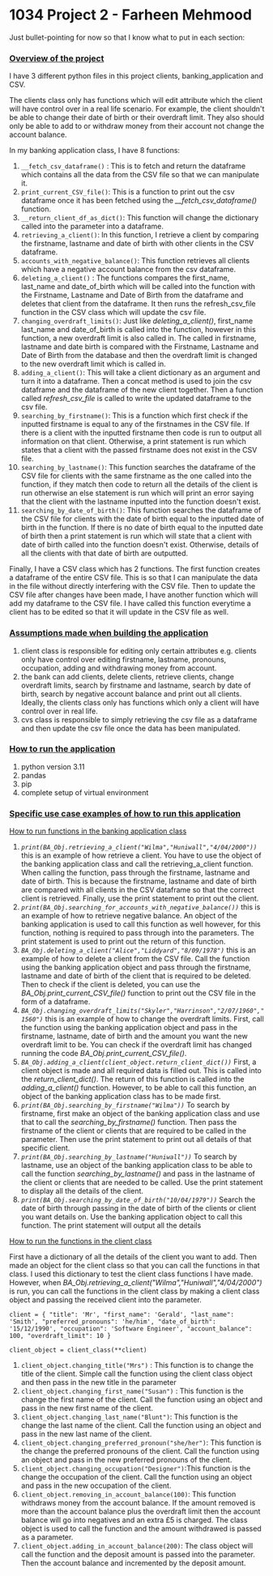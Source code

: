 # 1034 Project 2 - Farheen Mehmood
Just bullet-pointing for now so that I know what to put in each section:
### <u>Overview of the project</u>
I have 3 different python files in this project clients, banking_application and CSV.

The clients class only has functions which will edit attribute which the client will have control over in a real life scenario. For example, the client shouldn't be able to change their date of birth or their overdraft limit. They also should only be able to add to or withdraw money from their account not change the account balance.

In my banking application class, I have 8 functions:
1. `__fetch_csv_dataframe()` : This is to fetch and return the dataframe which contains all the data from the CSV file so that we can manipulate it.
2. `print_current_CSV_file()`: This is a function to print out the csv dataframe once it has been fetched using the *__fetch_csv_dataframe()* function.
3. `__return_client_df_as_dict()`: This function will change the dictionary called into the parameter into a dataframe.
4. `retrieving_a_client()`: In this function, I retrieve a client by comparing the firstname, lastname and date of birth with other clients in the CSV dataframe.
5. `accounts_with_negative_balance()`: This function retrieves all clients which have a negative account balance from the csv dataframe.
6. `deleting_a_client()` : The functions compares the first_name, last_name and date_of_birth which will be called into the function with the Firstname, Lastname and Date of Birth from the dataframe and deletes that client from the dataframe. It then runs the refresh_csv_file function in the CSV class which will update the csv file.
7. `changing_overdraft_limits()`: Just like *deleting_a_client()*, first_name last_name and date_of_birth is called into the function, however in this function, a new overdraft limit is also called in. The called in firstname, lastname and date birth is compared with the Firstname, Lastname and Date of Birth from the database and then the overdraft limit is changed to the new overdraft limit which is called in.
8. `adding_a_client()`: This will take a client dictionary as an argument and turn it into a dataframe. Then a concat method is used to join the csv dataframe and the dataframe of the new client together. Then a function called *refresh_csv_file* is called to write the updated dataframe to the csv file. 
9. `searching_by_firstname()`: This is a function which first check if the inputted firstname is equal to any of the firstnames in the CSV file. If there is a client with the inputted firstname then code is run to output all information on that client. Otherwise, a print statement is run which states that a client with the passed firstname does not exist in the CSV file.
10. `searching_by_lastname()`: This function searches the dataframe of the CSV file for clients with the same firstname as the one called into the function, if they match then code to return all the details of the client is run otherwise an else statement is run which will print an error saying that the client with the lastname inputted into the function doesn't exist.
11. `searching_by_date_of_birth()`: This function searches the dataframe of the CSV file for clients with the date of birth equal to the inputted date of birth in the function. If there is no date of birth equal to the inputted date of birth then a print statement is run which will state that a client with date of birth called into the function doesn't exist. Otherwise, details of all the clients with that date of birth are outputted. 

Finally, I have a CSV class which has 2 functions. The first function creates a dataframe of the entire CSV file. This is so that I can manipulate the data in the file without directly interfering with the CSV file. Then to update the CSV file after changes have been made, I have another function which will add my dataframe to the CSV file. I have called this function everytime a client has to be edited so that it will update in the CSV file as well. 
### <u>Assumptions made when building the application</u>
1. client class is responsible for editing only certain attributes e.g. clients only have control over editing firstname, lastname, pronouns, occupation, adding and withdrawing money from account. 
2. the bank can add clients, delete clients, retrieve clients, change overdraft limits, search by firstname and lastname, search by date of birth, search by negative account balance and print out all clients. Ideally, the clients class only has functions which only a client will have control over in real life.
3. cvs class is responsible to simply retrieving the csv file as a dataframe and then update the csv file once the data has been manipulated.
### <u>How to run the application</u>
1. python version 3.11
2. pandas
3. pip
4. complete setup of virtual environment
### <u>Specific use case examples of how to run this application</u> 
<u> How to run functions in the banking application class</u>

1. *`print(BA_Obj.retrieving_a_client("Wilma","Huniwall","4/04/2000"))`*  this is an example of how retrieve a client. You have to use the object of the banking application class and call the retrieving_a_client function. When calling the function, pass through the firstname, lastname and date of birth. This is because the firstname, lastname and date of birth are compared with all clients in the CSV dataframe so that the correct client is retrieved. Finally, use the print statement to print out the client.
2. *`print(BA_Obj.searching_for_accounts_with_negative_balance())`* this is an example of how to retrieve negative balance. An object of the banking application is used to call this function as well however, for this function, nothing is required to pass through into the parameters. The print statement is used to print out the return of this function.
3. *`BA_Obj.deleting_a_client("Alice","Liddyard","8/09/1978")`* this is an example of how to delete a client from the CSV file. Call the function using the banking application object and pass through the firstname, lastname and date of birth of the client that is required to be deleted. Then to check if the client is deleted, you can use the *BA_Obj.print_current_CSV_file()* function to print out the CSV file in the form of a dataframe.
4. *`BA_Obj.changing_overdraft_limits("Skyler","Harrinson","2/07/1960","1560")`* this is an example of how to change the overdraft limits. First, call the function using the banking application object and pass in the firstname, lastname, date of birth and the amount you want the new overdraft limit to be. You can check if the overdraft limit has changed running the code *BA_Obj.print_current_CSV_file()*.
5. *`BA_Obj.adding_a_client(client_object.return_client_dict())`* First, a client object is made and all required data is filled out. This is called into the *return_client_dict()*. The return of this function is called into the *adding_a_client()* function. However, to be able to call this function, an object of the banking application class has to be made first.
6. *`print(BA_Obj.searching_by_firstname("Wilma"))`* To search by firstname, first make an object of the banking application class and use that to call the *searching_by_firstname()* function. Then pass the firstname of the client or clients that are required to be called in the parameter. Then use the print statement to print out all details of that specific client.
7. *`print(BA_Obj.searching_by_lastname("Huniwall"))`* To search by lastname, use an object of the banking application class to be able to call the function *searching_by_lastname()* and pass in the lastname of the client or clients that are needed to be called. Use the print statement to display all the details of the client.
8. *`print(BA_Obj.searching_by_date_of_birth("10/04/1979"))`* Search the date of birth through passing in the date of birth of the clients or client you want details on. Use the banking application object to call this function. The print statement will output all the details

<u> How to run the functions in the client class </u>

First have a dictionary of all the details of the client you want to add. Then made an object for the client class so that you can call the functions in that class. I used this dictionary to test the client class functions I have made. However, when *BA_Obj.retrieving_a_client("Wilma","Huniwall","4/04/2000")* is run, you can call the functions in the client class by making a client class object and passing the received client into the parameter. 

`client = {
        "title": 'Mr',
        "first_name": 'Gerald',
        "last_name": 'Smith',
        "preferred_pronouns": 'he/him',
        "date_of_birth": '15/12/1990',
        "occupation": 'Software Engineer',
        "account_balance": 100,
        "overdraft_limit": 10
    }`

`client_object = client_class(**client)`

1. `client_object.changing_title("Mrs")`  : This function is to change the title of the client. Simple call the function using the client class object and then pass in the new title in the parameter
2. `client_object.changing_first_name("Susan")` : This function is the change the first name of the client. Call the function using an object and pass in the new first name of the client.
3. `client_object.changing_last_name("Blunt")`: This function is the change the last name of the client. Call the function using an object and pass in the new last name of the client.
4. `client_object.changing_preferred_pronoun("she/her")`: This function is the change the preferred pronouns of the client. Call the function using an object and pass in the new preferred pronouns of the client.
5. `client_object.changing_occupation("Designer")`:This function is the change the occupation of the client. Call the function using an object and pass in the new occupation of the client.
6. `client_object.removing_in_account_balance(100)`: This function withdraws money from the account balance. If the amount removed is more than the account balance plus the overdraft limit then the account balance will go into negatives and an extra £5 is charged. The class object is used to call the function and the amount withdrawed is passed as a parameter.
7. `client_object.adding_in_account_balance(200)`: The class object will call the function and the deposit amount is passed into the parameter. Then the account balance and incremented by the deposit amount.
